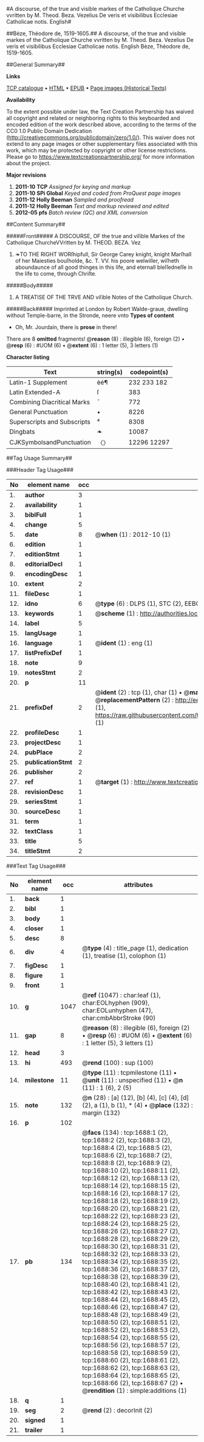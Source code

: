 #A discourse, of the true and visible markes of the Catholique Churche vvritten by M. Theod. Beza. Vezelius De veris et visibilibus Ecclesiae Catholicae notis. English#

##Bèze, Théodore de, 1519-1605.##
A discourse, of the true and visible markes of the Catholique Churche vvritten by M. Theod. Beza. Vezelius
De veris et visibilibus Ecclesiae Catholicae notis. English
Bèze, Théodore de, 1519-1605.

##General Summary##

**Links**

[TCP catalogue](http://www.ota.ox.ac.uk/tcp/)  • 
[HTML](http://tei.it.ox.ac.uk/tcp/Texts-HTML/free/A09/A09876.html)  • 
[EPUB](http://tei.it.ox.ac.uk/tcp/Texts-EPUB/free/A09/A09876.epub) • 
[Page images (Historical Texts)](https://historicaltexts.jisc.ac.uk/eebo-99837369e)

**Availability**

To the extent possible under law, the Text Creation Partnership has waived all copyright and related or neighboring rights to this keyboarded and encoded edition of the work described above, according to the terms of the CC0 1.0 Public Domain Dedication (http://creativecommons.org/publicdomain/zero/1.0/). This waiver does not extend to any page images or other supplementary files associated with this work, which may be protected by copyright or other license restrictions. Please go to https://www.textcreationpartnership.org/ for more information about the project.

**Major revisions**

1. __2011-10__ __TCP__ *Assigned for keying and markup*
1. __2011-10__ __SPi Global__ *Keyed and coded from ProQuest page images*
1. __2011-12__ __Holly Beeman__ *Sampled and proofread*
1. __2011-12__ __Holly Beeman__ *Text and markup reviewed and edited*
1. __2012-05__ __pfs__ *Batch review (QC) and XML conversion*

##Content Summary##

#####Front#####
A DISCOURSE, OF the true and viſible Markes of the Catholique ChurcheVVritten by M. THEOD. BEZA. Vez
1. ❧TO THE RIGHT WORſhipfull, Sir George Carey knight, knight Marſhall of her Maiesties bouſholde, &c. T. VV. his poore welwiller, wiſheth aboundaunce of all good thinges in this life, and eternall bleſſedneſſe in the life to come, through Chriſte.

#####Body#####

1. A TREATISE OF THE TRVE AND viſible Notes of the Catholique Church.

#####Back#####
Imprinted at London by Robert Walde-graue, dwelling without Temple-barre, in the Stronde, neere vnto
**Types of content**

  * Oh, Mr. Jourdain, there is **prose** in there!

There are 8 **omitted** fragments! 
 @__reason__ (8) : illegible (6), foreign (2)  •  @__resp__ (6) : #UOM (6)  •  @__extent__ (6) : 1 letter (5), 3 letters (1)

**Character listing**


|Text|string(s)|codepoint(s)|
|---|---|---|
|Latin-1 Supplement|èé¶|232 233 182|
|Latin Extended-A|ſ|383|
|Combining             Diacritical Marks|̄|772|
|General Punctuation|•|8226|
|Superscripts             and Subscripts|⁴|8308|
|Dingbats|❧|10087|
|CJKSymbolsandPunctuation|〈〉|12296 12297|

##Tag Usage Summary##

###Header Tag Usage###

|No|element name|occ|attributes|
|---|---|---|---|
|1.|__author__|3||
|2.|__availability__|1||
|3.|__biblFull__|1||
|4.|__change__|5||
|5.|__date__|8| @__when__ (1) : 2012-10 (1)|
|6.|__edition__|1||
|7.|__editionStmt__|1||
|8.|__editorialDecl__|1||
|9.|__encodingDesc__|1||
|10.|__extent__|2||
|11.|__fileDesc__|1||
|12.|__idno__|6| @__type__ (6) : DLPS (1), STC (2), EEBO-CITATION (1), PROQUEST (1), VID (1)|
|13.|__keywords__|1| @__scheme__ (1) : http://authorities.loc.gov/ (1)|
|14.|__label__|5||
|15.|__langUsage__|1||
|16.|__language__|1| @__ident__ (1) : eng (1)|
|17.|__listPrefixDef__|1||
|18.|__note__|9||
|19.|__notesStmt__|2||
|20.|__p__|11||
|21.|__prefixDef__|2| @__ident__ (2) : tcp (1), char (1)  •  @__matchPattern__ (2) : ([0-9\-]+):([0-9IVX]+) (1), (.+) (1)  •  @__replacementPattern__ (2) : http://eebo.chadwyck.com/downloadtiff?vid=$1&page=$2 (1), https://raw.githubusercontent.com/textcreationpartnership/Texts/master/tcpchars.xml#$1 (1)|
|22.|__profileDesc__|1||
|23.|__projectDesc__|1||
|24.|__pubPlace__|2||
|25.|__publicationStmt__|2||
|26.|__publisher__|2||
|27.|__ref__|1| @__target__ (1) : http://www.textcreationpartnership.org/docs/. (1)|
|28.|__revisionDesc__|1||
|29.|__seriesStmt__|1||
|30.|__sourceDesc__|1||
|31.|__term__|1||
|32.|__textClass__|1||
|33.|__title__|5||
|34.|__titleStmt__|2||


###Text Tag Usage###

|No|element name|occ|attributes|
|---|---|---|---|
|1.|__back__|1||
|2.|__bibl__|1||
|3.|__body__|1||
|4.|__closer__|1||
|5.|__desc__|8||
|6.|__div__|4| @__type__ (4) : title_page (1), dedication (1), treatise (1), colophon (1)|
|7.|__figDesc__|1||
|8.|__figure__|1||
|9.|__front__|1||
|10.|__g__|1047| @__ref__ (1047) : char:leaf (1), char:EOLhyphen (909), char:EOLunhyphen (47), char:cmbAbbrStroke (90)|
|11.|__gap__|8| @__reason__ (8) : illegible (6), foreign (2)  •  @__resp__ (6) : #UOM (6)  •  @__extent__ (6) : 1 letter (5), 3 letters (1)|
|12.|__head__|3||
|13.|__hi__|493| @__rend__ (100) : sup (100)|
|14.|__milestone__|11| @__type__ (11) : tcpmilestone (11)  •  @__unit__ (11) : unspecified (11)  •  @__n__ (11) : 1 (6), 2 (5)|
|15.|__note__|132| @__n__ (28) : [a] (12), [b] (4), [c] (4), [d] (2), a (1), b (1), * (4)  •  @__place__ (132) : margin (132)|
|16.|__p__|102||
|17.|__pb__|134| @__facs__ (134) : tcp:1688:1 (2), tcp:1688:2 (2), tcp:1688:3 (2), tcp:1688:4 (2), tcp:1688:5 (2), tcp:1688:6 (2), tcp:1688:7 (2), tcp:1688:8 (2), tcp:1688:9 (2), tcp:1688:10 (2), tcp:1688:11 (2), tcp:1688:12 (2), tcp:1688:13 (2), tcp:1688:14 (2), tcp:1688:15 (2), tcp:1688:16 (2), tcp:1688:17 (2), tcp:1688:18 (2), tcp:1688:19 (2), tcp:1688:20 (2), tcp:1688:21 (2), tcp:1688:22 (2), tcp:1688:23 (2), tcp:1688:24 (2), tcp:1688:25 (2), tcp:1688:26 (2), tcp:1688:27 (2), tcp:1688:28 (2), tcp:1688:29 (2), tcp:1688:30 (2), tcp:1688:31 (2), tcp:1688:32 (2), tcp:1688:33 (2), tcp:1688:34 (2), tcp:1688:35 (2), tcp:1688:36 (2), tcp:1688:37 (2), tcp:1688:38 (2), tcp:1688:39 (2), tcp:1688:40 (2), tcp:1688:41 (2), tcp:1688:42 (2), tcp:1688:43 (2), tcp:1688:44 (2), tcp:1688:45 (2), tcp:1688:46 (2), tcp:1688:47 (2), tcp:1688:48 (2), tcp:1688:49 (2), tcp:1688:50 (2), tcp:1688:51 (2), tcp:1688:52 (2), tcp:1688:53 (2), tcp:1688:54 (2), tcp:1688:55 (2), tcp:1688:56 (2), tcp:1688:57 (2), tcp:1688:58 (2), tcp:1688:59 (2), tcp:1688:60 (2), tcp:1688:61 (2), tcp:1688:62 (2), tcp:1688:63 (2), tcp:1688:64 (2), tcp:1688:65 (2), tcp:1688:66 (2), tcp:1688:67 (2)  •  @__rendition__ (1) : simple:additions (1)|
|18.|__q__|1||
|19.|__seg__|2| @__rend__ (2) : decorInit (2)|
|20.|__signed__|1||
|21.|__trailer__|1||
